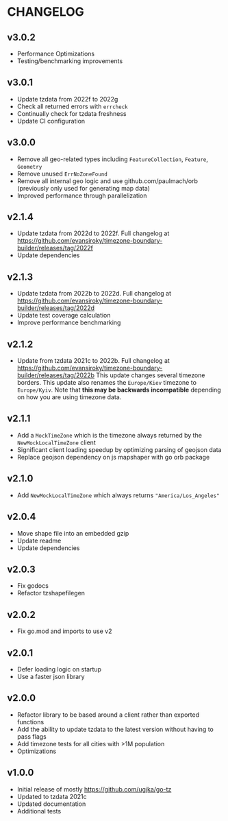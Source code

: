 CHANGELOG
=========

v3.0.2
------

 - Performance Optimizations
 - Testing/benchmarking improvements


v3.0.1
------

 - Update tzdata from 2022f to 2022g
 - Check all returned errors with `errcheck`
 - Continually check for tzdata freshness
 - Update CI configuration


v3.0.0
------

 - Remove all geo-related types including `FeatureCollection`, `Feature`, `Geometry`
 - Remove unused `ErrNoZoneFound`
 - Remove all internal geo logic and use github.com/paulmach/orb (previously only used for generating map data)
 - Improved performance through parallelization


v2.1.4
------

 - Update tzdata from 2022d to 2022f.  Full changelog at https://github.com/evansiroky/timezone-boundary-builder/releases/tag/2022f
 - Update dependencies


v2.1.3
------

 - Update tzdata from 2022b to 2022d.  Full changelog at https://github.com/evansiroky/timezone-boundary-builder/releases/tag/2022d
 - Update test coverage calculation
 - Improve performance benchmarking


v2.1.2
------

 - Update from tzdata 2021c to 2022b.  Full changelog at https://github.com/evansiroky/timezone-boundary-builder/releases/tag/2022b
   This update changes several timezone borders.
   This update also renames the `Europe/Kiev` timezone to `Europe/Kyiv`.  Note that **this may be backwards incompatible** depending on how you are using timezone data.


v2.1.1
------

 - Add a `MockTimeZone` which is the timezone always returned by the `NewMockLocalTimeZone` client
 - Significant client loading speedup by optimizing parsing of geojson data
 - Replace geojson dependency on js mapshaper with go orb package


v2.1.0
------

 - Add `NewMockLocalTimeZone` which always returns `"America/Los_Angeles"`


v2.0.4
------

 - Move shape file into an embedded gzip
 - Update readme
 - Update dependencies


v2.0.3
------

 - Fix godocs
 - Refactor tzshapefilegen


v2.0.2
------

 - Fix go.mod and imports to use v2


v2.0.1
------

 - Defer loading logic on startup
 - Use a faster json library


v2.0.0
------

 - Refactor library to be based around a client rather than exported functions
 - Add the ability to update tzdata to the latest version without having to pass flags
 - Add timezone tests for all cities with >1M population
 - Optimizations


v1.0.0
------
 - Initial release of mostly https://github.com/ugjka/go-tz
 - Updated to tzdata 2021c
 - Updated documentation
 - Additional tests
